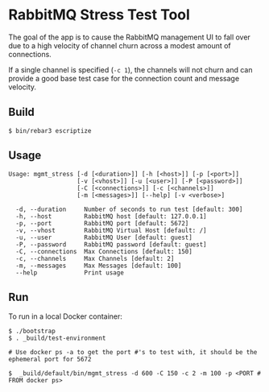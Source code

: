 # RabbitMQ Stress Test Tool

The goal of the app is to cause the RabbitMQ management UI to fall over due
to a high velocity of channel churn across a modest amount of connections.

If a single channel is specified (``-c 1``), the channels will not churn and
can provide a good base test case for the connection count and message
velocity.

## Build

    $ bin/rebar3 escriptize

## Usage

    Usage: mgmt_stress [-d [<duration>]] [-h [<host>]] [-p [<port>]]
                       [-v [<vhost>]] [-u [<user>]] [-P [<password>]]
                       [-C [<connections>]] [-c [<channels>]]
                       [-m [<messages>]] [--help] [-v <verbose>]
    
      -d, --duration     Number of seconds to run test [default: 300]
      -h, --host         RabbitMQ host [default: 127.0.0.1]
      -p, --port         RabbitMQ port [default: 5672]
      -v, --vhost        RabbitMQ Virtual Host [default: /]
      -u, --user         RabbitMQ User [default: guest]
      -P, --password     RabbitMQ password [default: guest]
      -C, --connections  Max Connections [default: 150]
      -c, --channels     Max Channels [default: 2]
      -m, --messages     Max Messages [default: 100]
      --help             Print usage

## Run

To run in a local Docker container:

    $ ./bootstrap
    $ . _build/test-environment
    
    # Use docker ps -a to get the port #'s to test with, it should be the ephemeral port for 5672
    
    $  _build/default/bin/mgmt_stress -d 600 -C 150 -c 2 -m 100 -p <PORT # FROM docker ps>
